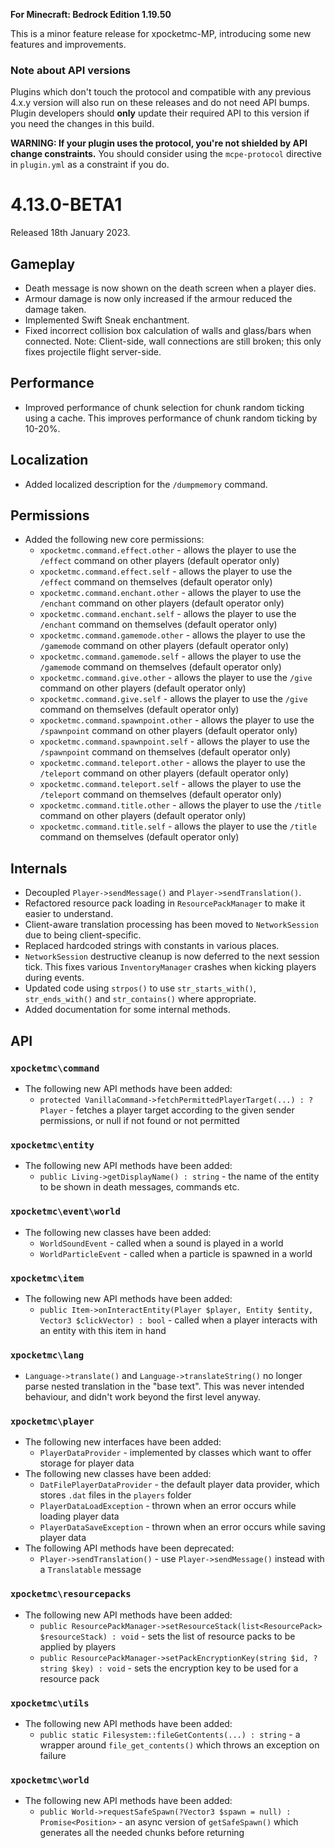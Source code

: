 **For Minecraft: Bedrock Edition 1.19.50**

This is a minor feature release for xpocketmc-MP, introducing some new features and improvements.

### Note about API versions
Plugins which don't touch the protocol and compatible with any previous 4.x.y version will also run on these releases and do not need API bumps.
Plugin developers should **only** update their required API to this version if you need the changes in this build.

**WARNING: If your plugin uses the protocol, you're not shielded by API change constraints.** You should consider using the `mcpe-protocol` directive in `plugin.yml` as a constraint if you do.

# 4.13.0-BETA1
Released 18th January 2023.

## Gameplay
- Death message is now shown on the death screen when a player dies.
- Armour damage is now only increased if the armour reduced the damage taken.
- Implemented Swift Sneak enchantment.
- Fixed incorrect collision box calculation of walls and glass/bars when connected. Note: Client-side, wall connections are still broken; this only fixes projectile flight server-side.

## Performance
- Improved performance of chunk selection for chunk random ticking using a cache. This improves performance of chunk random ticking by 10-20%.

## Localization
- Added localized description for the `/dumpmemory` command.

## Permissions
- Added the following new core permissions:
  - `xpocketmc.command.effect.other` - allows the player to use the `/effect` command on other players (default operator only)
  - `xpocketmc.command.effect.self` - allows the player to use the `/effect` command on themselves (default operator only)
  - `xpocketmc.command.enchant.other` - allows the player to use the `/enchant` command on other players (default operator only)
  - `xpocketmc.command.enchant.self` - allows the player to use the `/enchant` command on themselves (default operator only)
  - `xpocketmc.command.gamemode.other` - allows the player to use the `/gamemode` command on other players (default operator only)
  - `xpocketmc.command.gamemode.self` - allows the player to use the `/gamemode` command on themselves (default operator only)
  - `xpocketmc.command.give.other` - allows the player to use the `/give` command on other players (default operator only)
  - `xpocketmc.command.give.self` - allows the player to use the `/give` command on themselves (default operator only)
  - `xpocketmc.command.spawnpoint.other` - allows the player to use the `/spawnpoint` command on other players (default operator only)
  - `xpocketmc.command.spawnpoint.self` - allows the player to use the `/spawnpoint` command on themselves (default operator only)
  - `xpocketmc.command.teleport.other` - allows the player to use the `/teleport` command on other players (default operator only)
  - `xpocketmc.command.teleport.self` - allows the player to use the `/teleport` command on themselves (default operator only)
  - `xpocketmc.command.title.other` - allows the player to use the `/title` command on other players (default operator only)
  - `xpocketmc.command.title.self` - allows the player to use the `/title` command on themselves (default operator only)

## Internals
- Decoupled `Player->sendMessage()` and `Player->sendTranslation()`.
- Refactored resource pack loading in `ResourcePackManager` to make it easier to understand.
- Client-aware translation processing has been moved to `NetworkSession` due to being client-specific.
- Replaced hardcoded strings with constants in various places.
- `NetworkSession` destructive cleanup is now deferred to the next session tick. This fixes various `InventoryManager` crashes when kicking players during events.
- Updated code using `strpos()` to use `str_starts_with()`, `str_ends_with()` and `str_contains()` where appropriate.
- Added documentation for some internal methods.

## API
### `xpocketmc\command`
- The following new API methods have been added:
  - `protected VanillaCommand->fetchPermittedPlayerTarget(...) : ?Player` - fetches a player target according to the given sender permissions, or null if not found or not permitted

### `xpocketmc\entity`
- The following new API methods have been added:
  - `public Living->getDisplayName() : string` - the name of the entity to be shown in death messages, commands etc.

### `xpocketmc\event\world`
- The following new classes have been added:
  - `WorldSoundEvent` - called when a sound is played in a world
  - `WorldParticleEvent` - called when a particle is spawned in a world

### `xpocketmc\item`
- The following new API methods have been added:
  - `public Item->onInteractEntity(Player $player, Entity $entity, Vector3 $clickVector) : bool` - called when a player interacts with an entity with this item in hand

### `xpocketmc\lang`
- `Language->translate()` and `Language->translateString()` no longer parse nested translation in the "base text". This was never intended behaviour, and didn't work beyond the first level anyway.

### `xpocketmc\player`
- The following new interfaces have been added:
  - `PlayerDataProvider` - implemented by classes which want to offer storage for player data
- The following new classes have been added:
  - `DatFilePlayerDataProvider` - the default player data provider, which stores `.dat` files in the `players` folder
  - `PlayerDataLoadException` - thrown when an error occurs while loading player data
  - `PlayerDataSaveException` - thrown when an error occurs while saving player data
- The following API methods have been deprecated:
  - `Player->sendTranslation()` - use `Player->sendMessage()` instead with a `Translatable` message

### `xpocketmc\resourcepacks`
- The following new API methods have been added:
  - `public ResourcePackManager->setResourceStack(list<ResourcePack> $resourceStack) : void` - sets the list of resource packs to be applied by players
  - `public ResourcePackManager->setPackEncryptionKey(string $id, ?string $key) : void` - sets the encryption key to be used for a resource pack

### `xpocketmc\utils`
- The following new API methods have been added:
  - `public static Filesystem::fileGetContents(...) : string` - a wrapper around `file_get_contents()` which throws an exception on failure

### `xpocketmc\world`
- The following new API methods have been added:
  - `public World->requestSafeSpawn(?Vector3 $spawn = null) : Promise<Position>` - an async version of `getSafeSpawn()` which generates all the needed chunks before returning